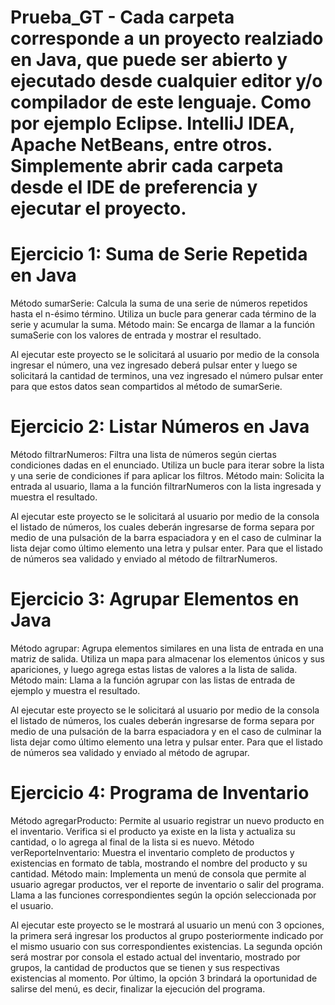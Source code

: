 # Prueba_GT - Cada carpeta corresponde a un proyecto realziado en Java, que puede ser abierto y ejecutado desde cualquier editor y/o compilador de este lenguaje. Como por ejemplo Eclipse. IntelliJ IDEA, Apache NetBeans, entre otros. Simplemente abrir cada carpeta desde el IDE de preferencia y ejecutar el proyecto.

# Ejercicio 1: Suma de Serie Repetida en Java
Método sumarSerie: Calcula la suma de una serie de números repetidos hasta el n-ésimo término. Utiliza un bucle para generar cada término de la serie y acumular la suma.
Método main: Se encarga de llamar a la función sumaSerie con los valores de entrada y mostrar el resultado.

Al ejecutar este proyecto se le solicitará al usuario por medio de la consola ingresar el número, una vez ingresado deberá pulsar enter y luego se solicitará la cantidad de terminos, una vez ingresado el número pulsar enter para que estos datos sean compartidos al método de  sumarSerie.


# Ejercicio 2: Listar Números en Java
Método filtrarNumeros: Filtra una lista de números según ciertas condiciones dadas en el enunciado. Utiliza un bucle para iterar sobre la lista y una serie de condiciones if para aplicar los filtros.
Método main: Solicita la entrada al usuario, llama a la función filtrarNumeros con la lista ingresada y muestra el resultado.

Al ejecutar este proyecto se le solicitará al usuario por medio de la consola el listado de números, los cuales deberán ingresarse de forma separa por medio de una pulsación de la barra espaciadora y en el caso de culminar la lista dejar como último elemento una letra y pulsar enter. Para que el listado de números sea validado y enviado al método de filtrarNumeros.


# Ejercicio 3: Agrupar Elementos en Java
Método agrupar: Agrupa elementos similares en una lista de entrada en una matriz de salida. Utiliza un mapa para almacenar los elementos únicos y sus apariciones, y luego agrega estas listas de valores a la lista de salida.
Método main: Llama a la función agrupar con las listas de entrada de ejemplo y muestra el resultado.

Al ejecutar este proyecto se le solicitará al usuario por medio de la consola el listado de números, los cuales deberán ingresarse de forma separa por medio de una pulsación de la barra espaciadora y en el caso de culminar la lista dejar como último elemento una letra y pulsar enter. Para que el listado de números sea validado y enviado al método de agrupar.


# Ejercicio 4: Programa de Inventario
Método agregarProducto: Permite al usuario registrar un nuevo producto en el inventario. Verifica si el producto ya existe en la lista y actualiza su cantidad, o lo agrega al final de la lista si es nuevo.
Método verReporteInventario: Muestra el inventario completo de productos y existencias en formato de tabla, mostrando el nombre del producto y su cantidad.
Método main: Implementa un menú de consola que permite al usuario agregar productos, ver el reporte de inventario o salir del programa. Llama a las funciones correspondientes según la opción seleccionada por el usuario.

Al ejecutar este proyecto se le mostrará al usuario un menú con 3 opciones, la primera será ingresar los productos al grupo posteriormente indicado por el mismo usuario con sus correspondientes existencias. La segunda opción será mostrar por consola el estado actual del inventario, mostrado por grupos, la cantidad de productos que se tienen y sus respectivas existencias al momento. Por último, la opción 3 brindará la oportunidad de salirse del menú, es decir, finalizar la ejecución del programa.
